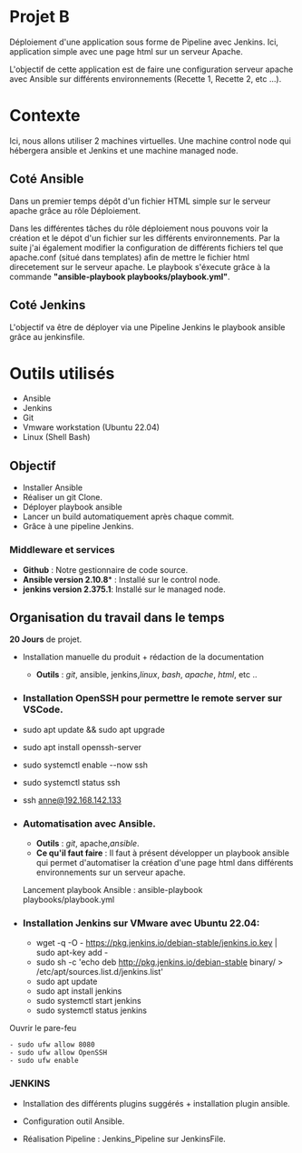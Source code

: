 # Projet B

Déploiement d'une application sous forme de Pipeline avec Jenkins.
Ici, application simple avec une page html sur un serveur Apache.

L'objectif de cette application est de faire une configuration serveur apache avec Ansible sur différents environnements (Recette 1, Recette 2, etc ...). 

# Contexte
Ici, nous allons utiliser 2 machines virtuelles. Une machine control node qui hébergera ansible et Jenkins et une machine managed node.

## Coté Ansible ##

Dans un premier temps dépôt d'un fichier HTML simple sur le serveur apache grâce au rôle Déploiement. 

Dans les différentes tâches du rôle déploiement nous pouvons voir la création et le dépot d'un fichier sur les différents environnements. 
Par la suite j'ai également modifier la configuration de différents fichiers tel que apache.conf (situé dans templates) afin de mettre le fichier html direcetement sur le serveur apache. Le playbook s'éxecute grâce à la commande **"ansible-playbook playbooks/playbook.yml"**.

## Coté Jenkins ##

L'objectif va être de déployer via une Pipeline Jenkins le playbook ansible grâce au jenkinsfile.


# Outils utilisés

 -   Ansible
 -  Jenkins
 -   Git
 -   Vmware workstation (Ubuntu 22.04)
 -   Linux (Shell Bash)

## Objectif

 - Installer Ansible
 - Réaliser un git Clone.
 - Déployer playbook ansible 
 - Lancer un build automatiquement après chaque commit.
 - Grâce à une pipeline Jenkins.

### Middleware et services

-   **Github** : Notre gestionnaire de code source.
-   **Ansible version 2.10.8*** : Installé sur le control node.
-  **jenkins version 2.375.1**: Installé sur le managed node.

## Organisation du travail dans le temps

**20 Jours** de projet. 

-   Installation manuelle du produit + rédaction de la documentation
    -   **Outils** : _git_, ansible, jenkins,_linux_, _bash_, _apache_, _html_, etc ..

-   ### Installation OpenSSH pour permettre le remote server sur VSCode. ###

   - sudo apt update && sudo apt upgrade
   - sudo apt install openssh-server
   - sudo systemctl enable --now ssh
   - sudo systemctl status ssh

   - ssh anne@192.168.142.133

-  ### Automatisation avec Ansible. ###
    -   **Outils** : _git_, apache,_ansible_.
    -   **Ce qu'il faut faire** : Il faut à présent développer un playbook ansible qui permet d'automatiser la création d'une page html dans différents environnements sur un serveur apache.

    Lancement playbook Ansible : ansible-playbook playbooks/playbook.yml
  
-   ### Installation Jenkins sur VMware avec Ubuntu 22.04: ###

    -   wget -q -O - https://pkg.jenkins.io/debian-stable/jenkins.io.key | sudo apt-key add -
    - sudo sh -c 'echo deb http://pkg.jenkins.io/debian-stable binary/ > /etc/apt/sources.list.d/jenkins.list'
    - sudo apt update
    - sudo apt install jenkins
    - sudo systemctl start jenkins
    - sudo systemctl status jenkins

  Ouvrir le pare-feu 

    - sudo ufw allow 8080
    - sudo ufw allow OpenSSH
    - sudo ufw enable
        
### JENKINS ###

- Installation des différents plugins suggérés + installation plugin ansible.
- Configuration outil Ansible.
       
- Réalisation Pipeline : Jenkins_Pipeline sur JenkinsFile.
